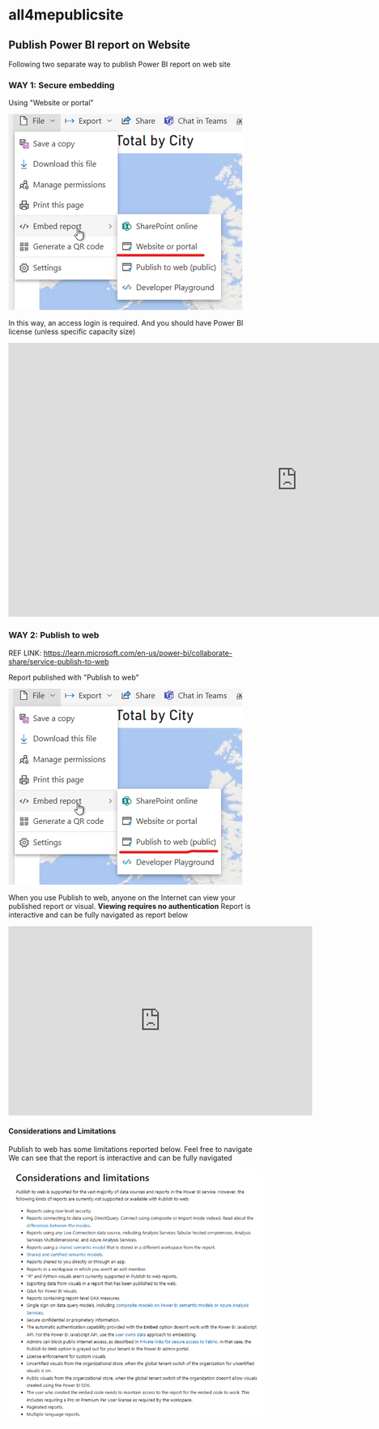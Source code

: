 # all4mepublicsite

## Publish Power BI report on Website

Following two separate way to publish Power BI report on web site

### WAY 1: Secure embedding

Using  "Website or portal"

![](assets/20240830_113659_image.png)

In this way, an access login is required. And you should have Power BI license (unless specific capacity size)

<iframe title="AdventureWorks_Report" width="1140" height="541.25" src="https://app.powerbi.com/reportEmbed?reportId=a024583e-0c11-43b4-a8ba-799b6d36ee3a&autoAuth=true&ctid=e301c34d-8dfc-445f-b32f-9ce102596439" frameborder="0" allowFullScreen="true"></iframe>

### WAY 2: Publish to web

REF LINK: https://learn.microsoft.com/en-us/power-bi/collaborate-share/service-publish-to-web

Report published with "Publish to web"


![](assets/20240830_114059_image.png)

When you use Publish to web, anyone on the Internet can view your published report or visual. 
**Viewing requires no authentication**
Report is interactive and can be fully navigated as report below


<iframe title="AdventureWorks_Report" width="600" height="373.5" src="https://app.powerbi.com/view?r=eyJrIjoiNDY0NGQ1MTctM2M5NC00NWFhLThkODctN2EzNWJiOGRlMjEyIiwidCI6ImUzMDFjMzRkLThkZmMtNDQ1Zi1iMzJmLTljZTEwMjU5NjQzOSIsImMiOjZ9" frameborder="0" allowFullScreen="true"></iframe>

#### Considerations and Limitations

Publish to web has some limitations reported below. Feel free to navigate
We can see that the report is interactive and can be fully navigated


![](assets/20240830_112926_image.png)
